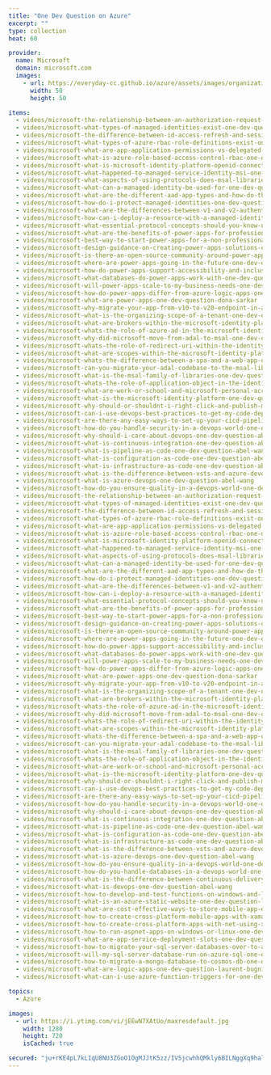 ```yaml
---
title: "One Dev Question on Azure"
excerpt: ""
type: collection
heat: 60

provider:
  name: Microsoft
  domain: microsoft.com
  images:
    - url: https://everyday-cc.github.io/azure/assets/images/organizations/microsoft.com-50x50.jpg
      width: 50
      height: 50

items:
  - videos/microsoft-the-relationship-between-an-authorization-request-and-tokens-one-dev-question-hirsch-singhal
  - videos/microsoft-what-types-of-managed-identities-exist-one-dev-question-arturo-lucatero
  - videos/microsoft-the-difference-between-id-access-refresh-and-session-tokens-one-dev-question-hirsch-singhal
  - videos/microsoft-what-types-of-azure-rbac-role-definitions-exist-one-dev-question-arturo-lucatero
  - videos/microsoft-what-are-app-application-permissions-vs-delegated-permissions-one-dev-question-hirsch-singhal
  - videos/microsoft-what-is-azure-role-based-access-control-rbac-one-dev-question-arturo-lucatero
  - videos/microsoft-what-is-microsoft-identity-platform-openid-connect-certified-one-dev-question-hirsch-singhal
  - videos/microsoft-what-happened-to-managed-service-identity-msi-one-dev-question-arturo-lucatero
  - videos/microsoft-what-aspects-of-using-protocols-does-msal-libraries-make-easier-one-dev-question-hirsch-singhal
  - videos/microsoft-what-can-a-managed-identity-be-used-for-one-dev-question-arturo-lucatero
  - videos/microsoft-what-are-the-different-aad-app-types-and-how-do-they-compare-one-dev-question-hirsch-singhal
  - videos/microsoft-how-do-i-protect-managed-identities-one-dev-question-arturo-lucatero
  - videos/microsoft-what-are-the-differences-between-v1-and-v2-authentication-one-dev-question-hirsch-singhal
  - videos/microsoft-how-can-i-deploy-a-resource-with-a-managed-identity-one-dev-question-arturo-lucatero
  - videos/microsoft-what-essential-protocol-concepts-should-you-know-using-msal-one-dev-question-hirsch-singhal
  - videos/microsoft-what-are-the-benefits-of-power-apps-for-professional-developers-one-dev-question-dona-sarkar
  - videos/microsoft-best-way-to-start-power-apps-for-a-non-professional-developer-one-dev-question-dona-sarkar
  - videos/microsoft-design-guidance-on-creating-power-apps-solutions-one-dev-question-dona-sarkar
  - videos/microsoft-is-there-an-open-source-community-around-power-apps-one-dev-question-dona-sarkar
  - videos/microsoft-where-are-power-apps-going-in-the-future-one-dev-question-dona-sarkar
  - videos/microsoft-how-do-power-apps-support-accessibility-and-inclusiveness-one-dev-question-dona-sarkar
  - videos/microsoft-what-databases-do-power-apps-work-with-one-dev-question-dona-sarkar
  - videos/microsoft-will-power-apps-scale-to-my-business-needs-one-dev-question-dona-sarkar
  - videos/microsoft-how-do-power-apps-differ-from-azure-logic-apps-one-dev-question-dona-sarkar
  - videos/microsoft-what-are-power-apps-one-dev-question-dona-sarkar
  - videos/microsoft-why-migrate-your-app-from-v10-to-v20-endpoint-in-azure-ad-one-dev-question-jean-marc-prieur
  - videos/microsoft-what-is-the-organizing-scope-of-a-tenant-one-dev-question-jean-marc-prieur
  - videos/microsoft-what-are-brokers-within-the-microsoft-identity-platform-one-dev-question-jean-marc-prieur
  - videos/microsoft-whats-the-role-of-azure-ad-in-the-microsoft-identity-platform-one-dev-question-jean-marc-prieur
  - videos/microsoft-why-did-microsoft-move-from-adal-to-msal-one-dev-question-jean-marc-prieur
  - videos/microsoft-whats-the-role-of-redirect-uri-within-the-identity-platform-one-dev-question-jean-marc-prieur
  - videos/microsoft-what-are-scopes-within-the-microsoft-identity-platform-one-dev-question-jean-marc-prieur
  - videos/microsoft-whats-the-difference-between-a-spa-and-a-web-app-one-dev-question-jean-marc-prieur
  - videos/microsoft-can-you-migrate-your-adal-codebase-to-the-msal-libraries-one-dev-question-jean-marc-prieur
  - videos/microsoft-what-is-the-msal-family-of-libraries-one-dev-question-jean-marc-prieur
  - videos/microsoft-whats-the-role-of-application-object-in-the-identity-platform-one-dev-question-jean-marc-prieur
  - videos/microsoft-what-are-work-or-school-and-microsoft-personal-accounts-one-dev-question-jean-marc-prieur
  - videos/microsoft-what-is-the-microsoft-identity-platform-one-dev-question-jean-marc-prieur
  - videos/microsoft-why-should-or-shouldnt-i-right-click-and-publish-my-apps-to-azure-one-dev-question-abel-wang
  - videos/microsoft-can-i-use-devops-best-practices-to-get-my-code-deployed-to-azure-one-dev-question-abel-wang
  - videos/microsoft-are-there-any-easy-ways-to-set-up-your-cicd-pipelines-into-azure-one-dev-question-abel-wang
  - videos/microsoft-how-do-you-handle-security-in-a-devops-world-one-dev-question-abel-wang
  - videos/microsoft-why-should-i-care-about-devops-one-dev-question-abel-wang
  - videos/microsoft-what-is-continuous-integration-one-dev-question-abel-wang
  - videos/microsoft-what-is-pipeline-as-code-one-dev-question-abel-wang
  - videos/microsoft-what-is-configuration-as-code-one-dev-question-abel-wang
  - videos/microsoft-what-is-infrastructure-as-code-one-dev-question-abel-wang
  - videos/microsoft-what-is-the-difference-between-vsts-and-azure-devops-one-dev-question-abel-wang
  - videos/microsoft-what-is-azure-devops-one-dev-question-abel-wang
  - videos/microsoft-how-do-you-ensure-quality-in-a-devops-world-one-dev-question-abel-wang
  - videos/microsoft-the-relationship-between-an-authorization-request-and-tokens-one-dev-question-hirsch-singhal
  - videos/microsoft-what-types-of-managed-identities-exist-one-dev-question-arturo-lucatero
  - videos/microsoft-the-difference-between-id-access-refresh-and-session-tokens-one-dev-question-hirsch-singhal
  - videos/microsoft-what-types-of-azure-rbac-role-definitions-exist-one-dev-question-arturo-lucatero
  - videos/microsoft-what-are-app-application-permissions-vs-delegated-permissions-one-dev-question-hirsch-singhal
  - videos/microsoft-what-is-azure-role-based-access-control-rbac-one-dev-question-arturo-lucatero
  - videos/microsoft-what-is-microsoft-identity-platform-openid-connect-certified-one-dev-question-hirsch-singhal
  - videos/microsoft-what-happened-to-managed-service-identity-msi-one-dev-question-arturo-lucatero
  - videos/microsoft-what-aspects-of-using-protocols-does-msal-libraries-make-easier-one-dev-question-hirsch-singhal
  - videos/microsoft-what-can-a-managed-identity-be-used-for-one-dev-question-arturo-lucatero
  - videos/microsoft-what-are-the-different-aad-app-types-and-how-do-they-compare-one-dev-question-hirsch-singhal
  - videos/microsoft-how-do-i-protect-managed-identities-one-dev-question-arturo-lucatero
  - videos/microsoft-what-are-the-differences-between-v1-and-v2-authentication-one-dev-question-hirsch-singhal
  - videos/microsoft-how-can-i-deploy-a-resource-with-a-managed-identity-one-dev-question-arturo-lucatero
  - videos/microsoft-what-essential-protocol-concepts-should-you-know-using-msal-one-dev-question-hirsch-singhal
  - videos/microsoft-what-are-the-benefits-of-power-apps-for-professional-developers-one-dev-question-dona-sarkar
  - videos/microsoft-best-way-to-start-power-apps-for-a-non-professional-developer-one-dev-question-dona-sarkar
  - videos/microsoft-design-guidance-on-creating-power-apps-solutions-one-dev-question-dona-sarkar
  - videos/microsoft-is-there-an-open-source-community-around-power-apps-one-dev-question-dona-sarkar
  - videos/microsoft-where-are-power-apps-going-in-the-future-one-dev-question-dona-sarkar
  - videos/microsoft-how-do-power-apps-support-accessibility-and-inclusiveness-one-dev-question-dona-sarkar
  - videos/microsoft-what-databases-do-power-apps-work-with-one-dev-question-dona-sarkar
  - videos/microsoft-will-power-apps-scale-to-my-business-needs-one-dev-question-dona-sarkar
  - videos/microsoft-how-do-power-apps-differ-from-azure-logic-apps-one-dev-question-dona-sarkar
  - videos/microsoft-what-are-power-apps-one-dev-question-dona-sarkar
  - videos/microsoft-why-migrate-your-app-from-v10-to-v20-endpoint-in-azure-ad-one-dev-question-jean-marc-prieur
  - videos/microsoft-what-is-the-organizing-scope-of-a-tenant-one-dev-question-jean-marc-prieur
  - videos/microsoft-what-are-brokers-within-the-microsoft-identity-platform-one-dev-question-jean-marc-prieur
  - videos/microsoft-whats-the-role-of-azure-ad-in-the-microsoft-identity-platform-one-dev-question-jean-marc-prieur
  - videos/microsoft-why-did-microsoft-move-from-adal-to-msal-one-dev-question-jean-marc-prieur
  - videos/microsoft-whats-the-role-of-redirect-uri-within-the-identity-platform-one-dev-question-jean-marc-prieur
  - videos/microsoft-what-are-scopes-within-the-microsoft-identity-platform-one-dev-question-jean-marc-prieur
  - videos/microsoft-whats-the-difference-between-a-spa-and-a-web-app-one-dev-question-jean-marc-prieur
  - videos/microsoft-can-you-migrate-your-adal-codebase-to-the-msal-libraries-one-dev-question-jean-marc-prieur
  - videos/microsoft-what-is-the-msal-family-of-libraries-one-dev-question-jean-marc-prieur
  - videos/microsoft-whats-the-role-of-application-object-in-the-identity-platform-one-dev-question-jean-marc-prieur
  - videos/microsoft-what-are-work-or-school-and-microsoft-personal-accounts-one-dev-question-jean-marc-prieur
  - videos/microsoft-what-is-the-microsoft-identity-platform-one-dev-question-jean-marc-prieur
  - videos/microsoft-why-should-or-shouldnt-i-right-click-and-publish-my-apps-to-azure-one-dev-question-abel-wang
  - videos/microsoft-can-i-use-devops-best-practices-to-get-my-code-deployed-to-azure-one-dev-question-abel-wang
  - videos/microsoft-are-there-any-easy-ways-to-set-up-your-cicd-pipelines-into-azure-one-dev-question-abel-wang
  - videos/microsoft-how-do-you-handle-security-in-a-devops-world-one-dev-question-abel-wang
  - videos/microsoft-why-should-i-care-about-devops-one-dev-question-abel-wang
  - videos/microsoft-what-is-continuous-integration-one-dev-question-abel-wang
  - videos/microsoft-what-is-pipeline-as-code-one-dev-question-abel-wang
  - videos/microsoft-what-is-configuration-as-code-one-dev-question-abel-wang
  - videos/microsoft-what-is-infrastructure-as-code-one-dev-question-abel-wang
  - videos/microsoft-what-is-the-difference-between-vsts-and-azure-devops-one-dev-question-abel-wang
  - videos/microsoft-what-is-azure-devops-one-dev-question-abel-wang
  - videos/microsoft-how-do-you-ensure-quality-in-a-devops-world-one-dev-question-abel-wang
  - videos/microsoft-how-do-you-handle-databases-in-a-devops-world-one-dev-question-abel-wang
  - videos/microsoft-what-is-the-difference-between-continuous-delivery-and-deployment-one-dev-question-abel-wang
  - videos/microsoft-what-is-devops-one-dev-question-abel-wang
  - videos/microsoft-how-to-develop-and-test-functions-on-windows-and-linux-one-dev-question-laurent-bugnion
  - videos/microsoft-what-is-an-azure-static-website-one-dev-question-laurent-bugnion
  - videos/microsoft-what-are-cost-effective-ways-to-store-mobile-app-data-in-azure-one-dev-question-laurent-bugnion
  - videos/microsoft-how-to-create-cross-platform-mobile-apps-with-xamarin-one-dev-question-laurent-bugnion
  - videos/microsoft-how-to-create-cross-platform-apps-with-net-using-xamarin-one-dev-question-laurent-bugnion
  - videos/microsoft-how-to-run-aspnet-apps-on-windows-or-linux-one-dev-question-laurent-bugnion
  - videos/microsoft-what-are-app-service-deployment-slots-one-dev-question-laurent-bugnion
  - videos/microsoft-how-to-migrate-your-sql-server-databases-over-to-azure-one-dev-question-laurent-bugnion
  - videos/microsoft-will-my-sql-server-database-run-on-azure-sql-one-dev-question-laurent-bugnion
  - videos/microsoft-how-to-migrate-a-mongo-database-to-cosmos-db-one-dev-question-laurent-bugnion
  - videos/microsoft-what-are-logic-apps-one-dev-question-laurent-bugnion
  - videos/microsoft-what-can-i-use-azure-function-triggers-for-one-dev-question-laurent-bugnion

topics:
  - Azure

images:
  - url: https://i.ytimg.com/vi/jEEwN7XAtUo/maxresdefault.jpg
    width: 1280
    height: 720
    isCached: true

secured: "ju+rKE4pL7kLIqU8NU3ZGoO1OgMJJtK5zz/IV5jcwhhQMkly6BILNggXq9halUw3V980b1ip+KWNG9Tv1Gqdh20YPhfDYzh2wV/zyvgmWxjFLlUzYBhmDCuZzsTcfY77IoTH0EHmSKuXb7b4fTLydKKoamm+kciwZ6KfTTUJiIPho4ZPliHMF1sD+CBn+cSmafDGkxORsx8Wt50D6TwkytgjlY0TuIyLSkP6b5ilp1j3yC+k9JHgtzQBEtDsDPBvxtO+WZJ+g7l//cMGw//Rxi5FJSRvqGbQnertCLL5LI2bgtYnmycK6GzbNcucP8J3rusoyYo4aBLZpfS9P/Ptn9IcqTC7HrFDG5noIci9n8Q=;fzR6r0W5oKr5rKfYPFqCbg=="
---
```


